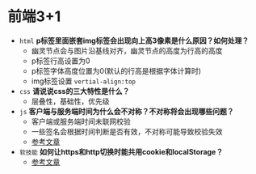 # 前端3+1
- `html` **p标签里面嵌套img标签会出现向上高3像素是什么原因？如何处理？**
    - 幽灵节点会与图片沿基线对齐，幽灵节点的高度为行高的高度
    - p标签行高设置为0
    - p标签字体高度位置为0(默认的行高是根据字体计算时)
    - img标签设置 `vertial-align:top`
- `css` **请说说css的三大特性是什么？**
    - 层叠性，基础性，优先级
- `js` **客户端与服务端时间为什么会不对称？不对称将会出现哪些问题？**
    - 客户端或服务端时间未联网校验
    - 一些签名会根据时间判断是否有效，不对称可能导致校验失效
    - [参考文章](https://blog.csdn.net/qq_38686693/article/details/82862538)
- `软技能` **如何让https和http切换时能共用cookie和localStorage？**
    - [参考文章](https://www.cnblogs.com/myfate/p/12612931.html)